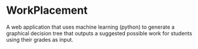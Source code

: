 # WorkPlacement
A web application that uses machine learning (python) to generate a graphical decision tree that outputs a suggested possible work for students using their grades as input.
